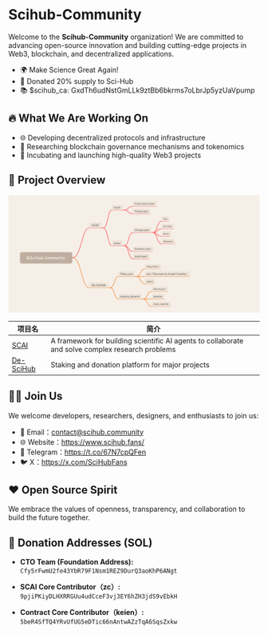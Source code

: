 # Scihub-Community

Welcome to the **Scihub-Community** organization! We are committed to advancing open-source innovation and building cutting-edge projects in Web3, blockchain, and decentralized applications.

- 🌍 Make Science Great Again!
- 🎁 Donated 20% supply to Sci-Hub
- 📚 $scihub_ca: GxdTh6udNstGmLLk9ztBb6bkrms7oLbrJp5yzUaVpump

## 🔥 What We Are Working On

- 🌐 Developing decentralized protocols and infrastructure
- 🧠 Researching blockchain governance mechanisms and tokenomics
- 🚀 Incubating and launching high-quality Web3 projects

## 📂 Project Overview

![relationship](./static/relationship.png)

| 项目名 | 简介 |
|--------|------|
| [SCAI](https://search.scai.sh/) | A framework for building scientific AI agents to collaborate and solve complex research problems|
| [De-SciHub](https://desci-hub.com/) | Staking and donation platform for major projects|


## 🧑‍💻 Join Us
We welcome developers, researchers, designers, and enthusiasts to join us:

- 📧 Email：contact@scihub.community
- 🌐 Website：https://www.scihub.fans/
- 📢 Telegram：https://t.co/67N7cpQFen
- 🐦 X：https://x.com/SciHubFans

## ❤️ Open Source Spirit
We embrace the values of openness, transparency, and collaboration to build the future together.

## 🫴 Donation Addresses (SOL)

- **CTO Team (Foundation Address):**  
  `Cfy5rFwmU2fe43YbR79F1Nsm1REZ9DurQ3aoKhP6ANgt`

- **SCAI Core Contributor（zc）:**  
  `9pjiPKiyDLHXRRGUu4udCceF3vj3EY6hZH3jdS9vEbkH`

- **Contract Core Contributor（keien）:**  
  `5beR4SfTQ4YRvUfUG5eDTic66nAntwAZzTqA6SqsZxkw`
